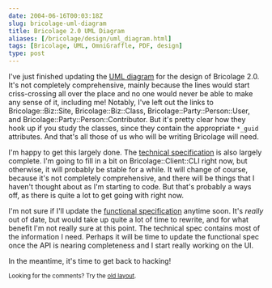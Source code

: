 ```yaml
--- 
date: 2004-06-16T00:03:18Z
slug: bricolage-uml-diagram
title: Bricolage 2.0 UML Diagram
aliases: [/bricolage/design/uml_diagram.html]
tags: [Bricolage, UML, OmniGraffle, PDF, design]
type: post
---
```


<p>I've just finished updating the <a href="https://svn.bricolage.cc/design-docs/trunk/Bricolage2/UML/Bricolage.pdf" title="The Bricolage 2.0 UML Diagram">UML diagram</a> for the design of Bricolage 2.0. It's not completely comprehensive, mainly because the lines would start criss-crossing all over the place and no one would never be able to make any sense of it, including me! Notably, I've left out the links to Bricolage::Biz::Site, Bricolage::Biz::Class, Bricolage::Party::Person::User, and Bricolage::Party::Person::Contributor. But it's pretty clear how they hook up if you study the classes, since they contain the appropriate <code>*_guid</code> attributes. And that's all those of us who will be writing Bricolage will need.</p>

<p>I'm happy to get this largely done. The <a href="http://svn.bricolage.cc/design-docs/trunk/Bricolage2/TechnicalSpec.pod">technical specification</a> is also largely complete. I'm going to fill in a bit on Bricolage::Client::CLI right now, but otherwise, it will probably be stable for a while. It will change of course, because it's not completely comprehensive, and there will be things that I haven't thought about as I'm starting to code. But that's probably a ways off, as there is quite a lot to get going with right now.</p>

<p>I'm not sure if I'll update the <a href="http://svn.bricolage.cc/design-docs/trunk/Bricolage2/FunctionalSpec.pod">functional specification</a> anytime soon. It's <em>really</em> out of date, but would take up quite a lot of time to rewrite, and for what benefit I'm not really sure at this point. The technical spec contains most of the information I need. Perhaps it will be time to update the functional spec once the API is nearing completeness and I start really working on the UI.</p>

<p>In the meantime, it's time to get back to hacking!</p>

<p class="past"><small>Looking for the comments? Try the <a rel="nofollow" href="//past.justatheory.com/bricolage/design/uml_diagram.html">old layout</a>.</small></p>


